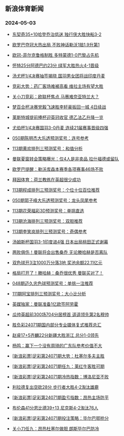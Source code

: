 ## 新浪体育新闻 
### 2024-05-03

+ [东契奇35+10哈登乔治低迷 独行侠大胜快船3-2](https://sports.sina.com.cn/basketball/nba/2024-05-02/doc-inatvewy8825717.shtml)

+ [欧罗巴夺冠大热出局 不败神话勒沃1赔1.9升第1](https://sports.sina.com.cn/l/2024-05-02/doc-inatuuie8999958.shtml)

+ [欧冠-菲尔克鲁格制胜 多特蒙德1-0巴黎占先机](https://sports.sina.com.cn/global/championsleague/2024-05-02/doc-inatuuie8997299.shtml)

+ [怀特25分阿德巴约23分 绿军大胜热火4-1晋级](https://sports.sina.com.cn/basketball/nba/2024-05-02/doc-inatuyri7699978.shtml)

+ [汤尤杯1/4决赛抽签揭晓 国羽男女团将战印度丹麦](https://sports.sina.com.cn/others/badmin/2024-05-01/doc-inatucmt8074034.shtml)

+ [竞彩大势：药厂客场难被高看 维拉主场有望大胜](https://sports.sina.com.cn/l/2024-05-02/doc-inatuuim7786101.shtml)

+ [关小刀竞彩：欧联杯焦点 马赛难奈亚特兰大？](https://sports.sina.com.cn/l/2024-05-02/doc-inatvrnz7397192.shtml)

+ [梦百合杯决赛党毅飞速胜李轩豪扳回一城 4日续战](https://sports.sina.com.cn/go/2024-05-02/doc-inatvrnu8617007.shtml)

+ [莱斯特城提前捧杯迎英冠收官 德乙法乙升降一览](https://sports.sina.com.cn/l/2024-05-02/doc-inatuuim7780037.shtml)

+ [尤伯杯1/4决赛国羽3-0丹麦 连续21届赛事晋级四强](https://sports.sina.com.cn/others/badmin/2024-05-02/doc-inatvewy8822859.shtml)

+ [050期陈明杰大乐透预测奖号：连号参考](https://sports.sina.com.cn/l/2024-05-02/doc-inatvmfc7517414.shtml)

+ [113期黄欢排列三预测奖号：和值分析](https://sports.sina.com.cn/l/2024-05-02/doc-inatvmfc7519130.shtml)

+ [曼联夏窗转会策略曝光：仅4人是非卖品 拉什福德或留队](https://sports.sina.com.cn/g/pl/2024-04-30/doc-inatriqt2123897.shtml)

+ [欧罗巴提醒：勒沃库森本赛季各项赛事46场不败](https://sports.sina.com.cn/l/2024-05-02/doc-inatuuim7791026.shtml)

+ [拜因体育：荷兰教练在英超很少成功](https://sports.sina.com.cn/g/2024-04-30/doc-inatprfr1079288.shtml)

+ [113期程成排列三预测奖号：个位十位百位推荐](https://sports.sina.com.cn/l/2024-05-02/doc-inatvmfc7519261.shtml)

+ [050期郭子峰大乐透预测奖号：龙头凤尾参考](https://sports.sina.com.cn/l/2024-05-02/doc-inatvmfc7516889.shtml)

+ [113期花荣福彩3D预测奖号：单挑直选](https://sports.sina.com.cn/l/2024-05-02/doc-inatvmew8733133.shtml)

+ [113期沧海排列三预测奖号：双胆推荐](https://sports.sina.com.cn/l/2024-05-02/doc-inatvmfc7519359.shtml)

+ [113期李笑岚排列三预测奖号：奇偶参考](https://sports.sina.com.cn/l/2024-05-02/doc-inatvmfc7518539.shtml)

+ [汤姆斯杯国羽3-1印度进4强 日本出局桃田正式谢幕](https://sports.sina.com.cn/others/badmin/2024-05-02/doc-inatwaav7239383.shtml)

+ [两败俱伤！曼联将会出售桑乔 无论滕哈赫是否离队](https://sports.sina.com.cn/g/pl/2024-05-02/doc-inatwaaq8452090.shtml)

+ [双色球开3注1000万分落3地 奖池余额22.11亿元](https://sports.sina.com.cn/l/2024-05-02/doc-inatwaav7237919.shtml)

+ [格局打开了！滕哈赫：桑乔很优秀 曼联买对了！](https://sports.sina.com.cn/g/pl/2024-05-02/doc-inatwaav7227374.shtml)

+ [048期迈久忠色球预测奖号：单挑一注推荐](https://sports.sina.com.cn/l/2024-04-30/doc-inatqnmf0729578.shtml)

+ [111期阿宝排列三预测奖号：大小比分析](https://sports.sina.com.cn/l/2024-04-30/doc-inatqwyz0587066.shtml)

+ [英媒独家：曼联准备1亿欧签阿劳霍](https://sports.sina.com.cn/g/2024-04-30/doc-inatprfr1076131.shtml)

+ [瓜帅英超前300场704分居榜首 遥遥领先第2名穆帅](https://sports.sina.com.cn/g/pl/2024-05-02/doc-inatwaaq8449699.shtml)

+ [胜负彩24071期国内部分专业媒体复式推荐总汇](https://sports.sina.com.cn/l/2024-05-02/doc-inatvrnz7410521.shtml)

+ [赵睿17+5齐麟22分新疆大胜浙江 总分1-0领先](https://sports.sina.com.cn/basketball/cba/2024-05-02/doc-inatwaaq8459238.shtml)

+ [杨鸣：赢下一个没有周琦的广东队参考价值不大](https://sports.sina.com.cn/basketball/cba/2024-05-02/doc-inatwhkn8341857.shtml)

+ [[新浪彩票]足彩第24071期大势：杜塞尔多夫主胜](https://sports.sina.com.cn/l/2024-05-03/doc-inatxcqi6717395.shtml)

+ [[新浪彩票]足彩第24071期任九：莱红牛客胜可期](https://sports.sina.com.cn/l/2024-05-03/doc-inatxcqa7937896.shtml)

+ [[新浪彩票]足彩第24071期冷热指数：博洛尼亚不败](https://sports.sina.com.cn/l/2024-05-03/doc-inatxcqa7938229.shtml)

+ [利拉德复出空砍28分 步行者大胜4-2淘汰雄鹿](https://sports.sina.com.cn/basketball/nba/2024-05-03/doc-inatxiwf2651433.shtml)

+ [[新浪彩票]足彩第24071期盈亏指数：昂热主场防平](https://sports.sina.com.cn/l/2024-05-03/doc-inatxcqi6719288.shtml)

+ [布伦森41分恩比德39+13 尼克斯4-2淘汰76人](https://sports.sina.com.cn/basketball/nba/2024-05-03/doc-inatxqcz5778659.shtml)

+ [[新浪彩票]足彩第24071期投注策略：毕尔巴鄂抢分](https://sports.sina.com.cn/l/2024-05-03/doc-inatxcqa7937969.shtml)

+ [关小刀任九：昂热杜塞尔做胆 朗斯毕尔巴防冷](https://sports.sina.com.cn/l/2024-05-03/doc-inatxunc4716707.shtml)

